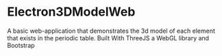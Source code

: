 # Electron3DModelWeb
A basic web-application that demonstrates the 3d model of each element that exists in the periodic table. Built With ThreeJS a WebGL library and Bootstrap
